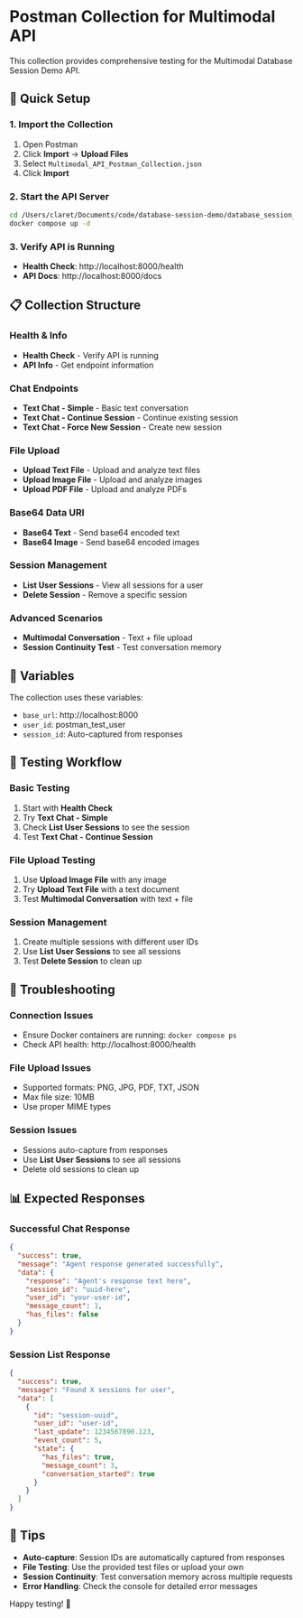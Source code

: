# Postman Collection for Multimodal API

This collection provides comprehensive testing for the Multimodal Database Session Demo API.

## 🚀 Quick Setup

### 1. Import the Collection
1. Open Postman
2. Click **Import** → **Upload Files**
3. Select `Multimodal_API_Postman_Collection.json`
4. Click **Import**

### 2. Start the API Server
```bash
cd /Users/claret/Documents/code/database-session-demo/database_session_demo
docker compose up -d
```

### 3. Verify API is Running
- **Health Check**: http://localhost:8000/health
- **API Docs**: http://localhost:8000/docs

## 📋 Collection Structure

### **Health & Info**
- **Health Check** - Verify API is running
- **API Info** - Get endpoint information

### **Chat Endpoints**
- **Text Chat - Simple** - Basic text conversation
- **Text Chat - Continue Session** - Continue existing session
- **Text Chat - Force New Session** - Create new session

### **File Upload**
- **Upload Text File** - Upload and analyze text files
- **Upload Image File** - Upload and analyze images
- **Upload PDF File** - Upload and analyze PDFs

### **Base64 Data URI**
- **Base64 Text** - Send base64 encoded text
- **Base64 Image** - Send base64 encoded images

### **Session Management**
- **List User Sessions** - View all sessions for a user
- **Delete Session** - Remove a specific session

### **Advanced Scenarios**
- **Multimodal Conversation** - Text + file upload
- **Session Continuity Test** - Test conversation memory

## 🔧 Variables

The collection uses these variables:
- `base_url`: http://localhost:8000
- `user_id`: postman_test_user
- `session_id`: Auto-captured from responses

## 🎯 Testing Workflow

### **Basic Testing**
1. Start with **Health Check**
2. Try **Text Chat - Simple**
3. Check **List User Sessions** to see the session
4. Test **Text Chat - Continue Session**

### **File Upload Testing**
1. Use **Upload Image File** with any image
2. Try **Upload Text File** with a text document
3. Test **Multimodal Conversation** with text + file

### **Session Management**
1. Create multiple sessions with different user IDs
2. Use **List User Sessions** to see all sessions
3. Test **Delete Session** to clean up

## 🐛 Troubleshooting

### **Connection Issues**
- Ensure Docker containers are running: `docker compose ps`
- Check API health: http://localhost:8000/health

### **File Upload Issues**
- Supported formats: PNG, JPG, PDF, TXT, JSON
- Max file size: 10MB
- Use proper MIME types

### **Session Issues**
- Sessions auto-capture from responses
- Use **List User Sessions** to see all sessions
- Delete old sessions to clean up

## 📊 Expected Responses

### **Successful Chat Response**
```json
{
  "success": true,
  "message": "Agent response generated successfully",
  "data": {
    "response": "Agent's response text here",
    "session_id": "uuid-here",
    "user_id": "your-user-id",
    "message_count": 1,
    "has_files": false
  }
}
```

### **Session List Response**
```json
{
  "success": true,
  "message": "Found X sessions for user",
  "data": [
    {
      "id": "session-uuid",
      "user_id": "user-id",
      "last_update": 1234567890.123,
      "event_count": 5,
      "state": {
        "has_files": true,
        "message_count": 3,
        "conversation_started": true
      }
    }
  ]
}
```

## 🎉 Tips

- **Auto-capture**: Session IDs are automatically captured from responses
- **File Testing**: Use the provided test files or upload your own
- **Session Continuity**: Test conversation memory across multiple requests
- **Error Handling**: Check the console for detailed error messages

Happy testing! 🚀
